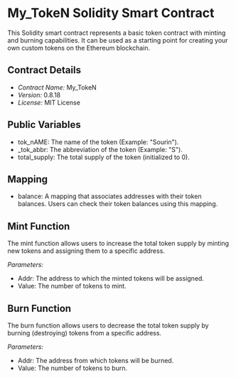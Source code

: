 # My_TokeN Solidity Smart Contract

This Solidity smart contract represents a basic token contract with minting and burning capabilities. It can be used as a starting point for creating your own custom tokens on the Ethereum blockchain.

## Contract Details

- *Contract Name:* My_TokeN
- *Version:* 0.8.18
- *License:* MIT License

## Public Variables

- tok_nAME: The name of the token (Example: "Sourin").
- _tok_abbr: The abbreviation of the token (Example: "S").
- total_supply: The total supply of the token (initialized to 0).

## Mapping

- balance: A mapping that associates addresses with their token balances. Users can check their token balances using this mapping.

## Mint Function

The mint function allows users to increase the total token supply by minting new tokens and assigning them to a specific address.

*Parameters:*
- Addr: The address to which the minted tokens will be assigned.
- Value: The number of tokens to mint.

## Burn Function

The burn function allows users to decrease the total token supply by burning (destroying) tokens from a specific address.

*Parameters:*
- Addr: The address from which tokens will be burned.
- Value: The number of tokens to burn.
